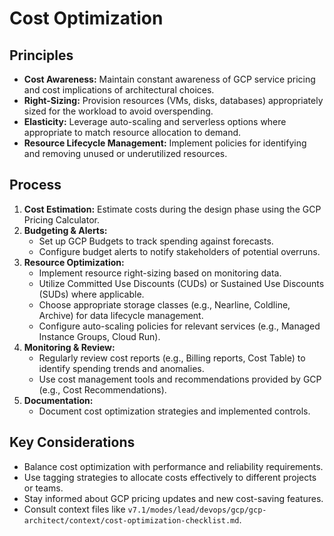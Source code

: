 # Cost Optimization

## Principles
*   **Cost Awareness:** Maintain constant awareness of GCP service pricing and cost implications of architectural choices.
*   **Right-Sizing:** Provision resources (VMs, disks, databases) appropriately sized for the workload to avoid overspending.
*   **Elasticity:** Leverage auto-scaling and serverless options where appropriate to match resource allocation to demand.
*   **Resource Lifecycle Management:** Implement policies for identifying and removing unused or underutilized resources.

## Process
1.  **Cost Estimation:** Estimate costs during the design phase using the GCP Pricing Calculator.
2.  **Budgeting & Alerts:**
    *   Set up GCP Budgets to track spending against forecasts.
    *   Configure budget alerts to notify stakeholders of potential overruns.
3.  **Resource Optimization:**
    *   Implement resource right-sizing based on monitoring data.
    *   Utilize Committed Use Discounts (CUDs) or Sustained Use Discounts (SUDs) where applicable.
    *   Choose appropriate storage classes (e.g., Nearline, Coldline, Archive) for data lifecycle management.
    *   Configure auto-scaling policies for relevant services (e.g., Managed Instance Groups, Cloud Run).
4.  **Monitoring & Review:**
    *   Regularly review cost reports (e.g., Billing reports, Cost Table) to identify spending trends and anomalies.
    *   Use cost management tools and recommendations provided by GCP (e.g., Cost Recommendations).
5.  **Documentation:**
    *   Document cost optimization strategies and implemented controls.

## Key Considerations
*   Balance cost optimization with performance and reliability requirements.
*   Use tagging strategies to allocate costs effectively to different projects or teams.
*   Stay informed about GCP pricing updates and new cost-saving features.
*   Consult context files like `v7.1/modes/lead/devops/gcp/gcp-architect/context/cost-optimization-checklist.md`.